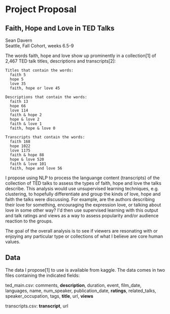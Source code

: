 # Project Proposal

## Faith, Hope and Love in TED Talks

Sean Davern<br/>Seattle, Fall Cohort, weeks 6.5-9

The words faith, hope and love show up prominently in a collection[1] of 2,467 TED talk titles, descriptions and transcripts[2]:

```
Titles that contain the words:
  faith 5
  hope 5
  love 35
  faith, hope or love 45
```

```
Descriptions that contain the words:
  faith 13
  hope 66
  love 114
  faith & hope 2
  hope & love 2
  faith & love 1
  faith, hope & love 0
```

```
Transcripts that contain the words:
  faith 168
  hope 1022
  love 1175
  faith & hope 88
  hope & love 520
  faith & love 101
  faith, hope and love 56
```

I propose using NLP to process the languange content (transcripts) of the collection of TED talks to assess the types of faith, hope and love the talks describe.  This analysis would use unsupervised learning techniques, e.g. clustering, to hopefully differentiate and group the kinds of love, hope and faith the talks were discussing.  For example, are the authors describing their love for something, encouraging the expression love, or talking about love in some other way?  I'd then use supervised learning with this output and talk ratings and views as a way to assess popularity and/or audience reaction to the groups.

The goal of the overall analysis is to see if viewers are resonating with or enjoying any particular type or collections of  what I believe are core human values.

## Data

The data I propose[1] to use is available from kaggle.  The data comes in two files containing the indicated fields:

ted_main.csv: comments, **description**, duration, event, film_date, languages, name, num_speaker, publication_date, **ratings**, related_talks, speaker_occupation, tags, **title**, url, **views**

transcripts.csv: **transcript**, url

[^1]:Banik, Rounak, TED Talks: Data about TED Talks on the TED.com website until September 21st, 2017, [kaggle data set](https://www.kaggle.com/rounakbanik/ted-talks).
[^2]:Davern, Sean, [proposal_EDA](https://github.com/spdavern/metis_project4/blob/master/proposal_EDA.ipynb), 04Nov2019.
